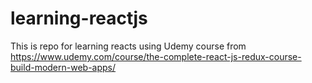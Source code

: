 # learning-reactjs
This is repo for learning reacts using Udemy course from https://www.udemy.com/course/the-complete-react-js-redux-course-build-modern-web-apps/
